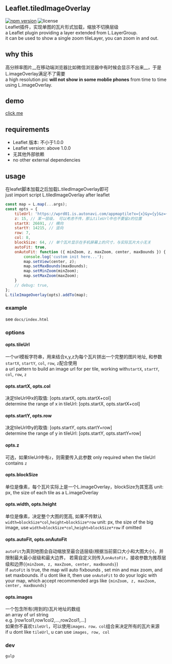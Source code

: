 ## Leaflet.tiledImageOverlay
[![npm version](https://badge.fury.io/js/leaflet.tiled-image-overlay.svg)](https://www.npmjs.com/package/leaflet.tiled-image-overlay)
![license](https://badgen.net/npm/license/leaflet.tiled-image-overlay)  
Leaflet插件，实现单图的瓦片形式加载，缩放不切换层级  
a Leaflet plugin providing a layer extended from L.LayerGroup.  
it can be used to show a single zoom tileLayer, you can zoom in and out.

## why this
高分辨率图片__在移动端浏览器比如微信浏览器中有时候会显示不出来__，于是L.imageOverlay满足不了需要  
a high resolution pic __will not show in some moblie phones__ from time to time using L.imageOverlay.

## demo
[click me](https://asherwang.github.io/Leaflet.tiledImageOverlay)

## requirements
- Leaflet 版本: 不小于1.0.0
- Leaflet version: above 1.0.0
- 无其他外部依赖
- no other external dependencies

## usage
在leafet脚本加载之后加载L.tiledImageOverlay即可  
just import script L.tiledImageOverlay after leaflet  
``` javascript
const map = L.map(...args);
const opts = {
    tileUrl: 'https://wprd01.is.autonavi.com/appmaptile?x={x}&y={y}&z={z}&lang=zh_cn&size=1&scl=1&style=7&ltype=',
    z: 15, // 某一层级， 可以考虑不传，那么tileUrl中也不要留z的位置
    startX: 26691, // 横向
    startY: 14215, // 竖向
    row: 7,
    col: 8,
    blockSize: 64, // 单个瓦片显示在手机屏幕上的尺寸，与实际瓦片大小无关
    autoFit: true,
    onAutoFit: function ({ minZoom, z, maxZoom, center, maxBounds }) {
        console.log('custom init here...');
        map.setView(center, z);
        map.setMaxBounds(maxBounds);
        map.setMinZoom(minZoom);
        map.setMaxZoom(maxZoom);
    }
    // debug: true,
};
L.tileImageOverlay(opts).addTo(map);
```


### example
see `docs/index.html`

### options

#### opts.tileUrl
一个url模板字符串，用来结合x,y,z为每个瓦片拼出一个完整的图片地址, 和参数`startX`, `startY`, `col`, `row`, `z`配合使用  
a url pattern to build an image url for per tile, working with`startX`, `startY`, `col`, `row`, `z`  

#### opts.startX, opts.col
决定tileUrl中x的取值: [opts.startX, opts.startX+col]  
determine the range of x in tileUrl: [opts.startX, opts.startX+col]  

#### opts.startY, opts.row
决定tileUrl中y的取值: [opts.startY, opts.startY+row]  
determine the range of y in tileUrl: [opts.startY, opts.startY+row]  

#### opts.z
可选，如果tileUrl中有`z`，则需要传入此参数
only required when the tileUrl contains `z`

#### opts.blockSize
单位是像素，每个瓦片实际上是一个L.imageOverlay，blockSize为其宽高
unit: px, the size of each tile as a L.imageOverlay

#### opts.width, opts.height
单位是像素，决定整个大图的宽高, 如果不传默认`width=blockSize*col`,`height=blockSize*row` 
unit: px, the size of the big image, use `width=blockSize*col`,`height=blockSize*row` if omitted

#### opts.autoFit, opts.onAutoFit
`autoFit`为真则地图会自动缩放至最合适层级(根据当前窗口大小和大图大小)，并限制最大最小层级和最大边界， 若需自定义则传入`onAutoFit`，接收参数为推荐层级和边界(`{minZoom, z, maxZoom, center, maxBounds}`)  
if `autoFit` is true, the map will auto fixbounds , set min and max zoom,  and set maxbounds. if u dont like it, then use `onAutoFit` to do your logic with your map, which accept recommended args like `{minZoom, z, maxZoom, center, maxBounds}`

#### opts.images
一个包含所有(用到的)瓦片地址的数组  
an array of url string  
e.g. [row1col1,row1col2,...,row2col1,...]  
如果你不喜欢`tileUrl`，可以使用`images，row，col`组合来决定所有的瓦片来源  
if u dont like `tileUrl`, u can use `images, row, col`  


### dev
`gulp`